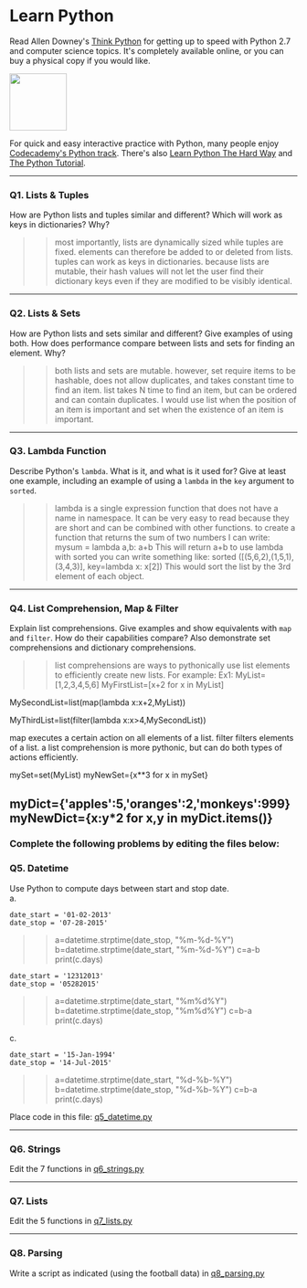 # Learn Python

Read Allen Downey's [Think Python](http://www.greenteapress.com/thinkpython/) for getting up to speed with Python 2.7 and computer science topics. It's completely available online, or you can buy a physical copy if you would like.

<a href="http://www.greenteapress.com/thinkpython/"><img src="img/think_python.png" style="width: 100px;" target="_blank"></a>

For quick and easy interactive practice with Python, many people enjoy [Codecademy's Python track](http://www.codecademy.com/en/tracks/python). There's also [Learn Python The Hard Way](http://learnpythonthehardway.org/book/) and [The Python Tutorial](https://docs.python.org/2/tutorial/).

---

### Q1. Lists &amp; Tuples

How are Python lists and tuples similar and different? Which will work as keys in dictionaries? Why?

>> most importantly, lists are dynamically sized while tuples are fixed. elements can therefore be added to or deleted from lists. tuples can work as keys in dictionaries. because lists are mutable, their hash values will not let the user find their dictionary keys even if they are modified to be visibly identical.

---

### Q2. Lists &amp; Sets

How are Python lists and sets similar and different? Give examples of using both. How does performance compare between lists and sets for finding an element. Why?

>> both lists and sets are mutable. however, set require items to be hashable, does not allow duplicates, and takes constant time to find an item. list takes N time to find an item, but can be ordered and can contain duplicates. I would use list when the position of an item is important and set when the existence of an item is important.

---

### Q3. Lambda Function

Describe Python's `lambda`. What is it, and what is it used for? Give at least one example, including an example of using a `lambda` in the `key` argument to `sorted`.

>> lambda is a single expression function that does not have a name in namespace. It can be very easy to read because they are short and can be combined with other functions. to create a function that returns the sum of two numbers I can write:
mysum = lambda a,b: a+b
This will return a+b
to use lambda with sorted you can write something like:
sorted ([(5,6,2),(1,5,1),(3,4,3)], key=lambda x: x[2])
This would sort the list by the 3rd element of each object.
---

### Q4. List Comprehension, Map &amp; Filter

Explain list comprehensions. Give examples and show equivalents with `map` and `filter`. How do their capabilities compare? Also demonstrate set comprehensions and dictionary comprehensions.

>> list comprehensions are ways to pythonically use list elements to efficiently create new lists. For example:
Ex1:
MyList=[1,2,3,4,5,6]
MyFirstList=[x+2 for x in MyList]

MySecondList=list(map(lambda x:x+2,MyList))

MyThirdList=list(filter(lambda x:x>4,MySecondList))

map executes a certain action on all elements of a list. filter filters elements of a list. a list comprehension is more pythonic, but can do both types of actions efficiently.

mySet=set(MyList)
myNewSet={x**3 for x in mySet}

myDict={'apples':5,'oranges':2,'monkeys':999}
myNewDict={x:y*2 for x,y in myDict.items()}
---

### Complete the following problems by editing the files below:

### Q5. Datetime
Use Python to compute days between start and stop date.   
a.  

```
date_start = '01-02-2013'    
date_stop = '07-28-2015'
```

>> a=datetime.strptime(date_stop, "%m-%d-%Y")
b=datetime.strptime(date_start, "%m-%d-%Y")
c=a-b
print(c.days)

```
date_start = '12312013'  
date_stop = '05282015'  
```

>> a=datetime.strptime(date_start, "%m%d%Y")
b=datetime.strptime(date_stop, "%m%d%Y")
c=b-a
print(c.days)

c.  
```
date_start = '15-Jan-1994'
date_stop = '14-Jul-2015'
```

>> a=datetime.strptime(date_start, "%d-%b-%Y")
b=datetime.strptime(date_stop, "%d-%b-%Y")
c=b-a
print(c.days)

Place code in this file: [q5_datetime.py](python/q5_datetime.py)

---

### Q6. Strings
Edit the 7 functions in [q6_strings.py](python/q6_strings.py)

---

### Q7. Lists
Edit the 5 functions in [q7_lists.py](python/q7_lists.py)

---

### Q8. Parsing
Write a script as indicated (using the football data) in [q8_parsing.py](python/q8_parsing.py)






